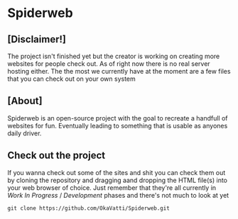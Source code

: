 # Spiderweb

## [Disclaimer!]

The project isn't finished yet but the creator is working on creating more websites for people check out.
As of right now there is no real server hosting either. 
The the most we currently have at the moment are a few files that you can check out on your own system

## [About]

Spiderweb is an open-source project with the goal to recreate a handfull of websites for fun. Eventually leading to something that is usable as anyones daily driver.


## Check out the project

If you wanna check out some of the sites and shit you can check them out by cloning the repository and dragging aand dropping the HTML file(s) into your web browser of choice. Just remember that they're all currently in _Work In Progress_ / _Development_ phases and there's not much to look at yet

`git clone https://github.com/OkaVatti/Spiderweb.git`

